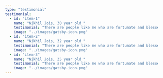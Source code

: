 ```yaml
---
type: "testimonial"
testimonial:
  - id: "item-1"
    name: "Nikhil Jois, 30 year old "
    testimonial: "There are people like me who are fortunate and blessed to have friends and mentors who will pick up the phone, answer questions, and help plan different aspects of our lives. I cherish these relationships and the benefits because I want to feel like I deserved that wisdom and attention. If you’re reading this, know that I am jealous of you - I now have to share one of my go-to mentors’ wisdom and play book with you. All you need to part with are a few minutes of your time and some pocket change. Enjoy this steal. See you at the top."
    image: "../images/gatsby-icon.png"
  - id: "item-2"
    name: "Nikhil Jois, 32 year old "
    testimonial: "There are people like me who are fortunate and blessed to have friends and mentors who will pick up the phone, answer questions, and help plan different aspects of our lives. I cherish these relationships and the benefits because I want to feel like."
    image: "../images/gatsby-icon.png"
  - id: "item-3"
    name: "Nikhil Jois, 35 year old "
    testimonial: "There are people like me who are fortunate and blessed to have friends and mentors who will pick up the phone, answer questions, and help plan different aspects of our lives. I cherish these relationships and the benefits because I want to feel like I deserved that wisdom and attention. If you’re reading this, know that I am jealous of you - I now have to share one of my go-to mentors’ wisdom and play book with you. All you need to part with are a few minutes of your time and some pocket change. Enjoy this steal. See you at the top."
    image: "../images/gatsby-icon.png"
---
```

